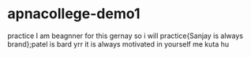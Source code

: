 # apnacollege-demo1
practice I am beagnner for this gernay so i will practice{Sanjay is always brand};patel is bard yrr it is always motivated in yourself
me kuta hu

